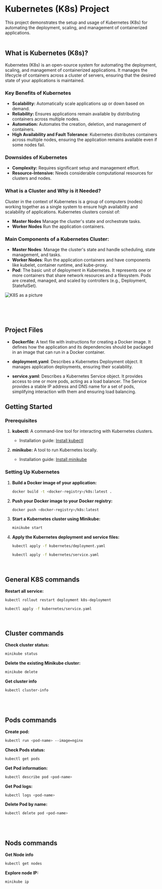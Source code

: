 # Kubernetes (K8s) Project

This project demonstrates the setup and usage of Kubernetes (K8s) for automating the deployment, scaling, and management of containerized applications.
<br>
<br>

## What is Kubernetes (K8s)?

Kubernetes (K8s) is an open-source system for automating the deployment, scaling, and management of containerized applications. It manages the lifecycle of containers across a cluster of servers, ensuring that the desired state of your applications is maintained.

### Key Benefits of Kubernetes

- **Scalability:** Automatically scale applications up or down based on demand.
- **Reliability:** Ensures applications remain available by distributing containers across multiple nodes.
- **Automation:** Automates the creation, deletion, and management of containers.
- **High Availability and Fault Tolerance**: Kubernetes distributes containers across multiple nodes, ensuring the application remains available even if some nodes fail.

### Downsides of Kubernetes

- **Complexity:** Requires significant setup and management effort.
- **Resource-Intensive:** Needs considerable computational resources for clusters and nodes.


### What is a Cluster and Why is it Needed?
Cluster in the context of Kubernetes is a group of computers (nodes) working together as a single system to ensure high availability and scalability of applications. Kubernetes clusters consist of:

- **Master Nodes** Manage the cluster's state and orchestrate tasks.
- **Worker Nodes** Run the application containers.


### Main Components of a Kubernetes Cluster:

- **Master Nodes**: Manage the cluster's state and handle scheduling, state management, and tasks.
- **Worker Nodes**: Run the application containers and have components like kubelet, container runtime, and kube-proxy.  
- **Pod**: The basic unit of deployment in Kubernetes. It represents one or more containers that share network resources and a filesystem. Pods are created, managed, and scaled by controllers (e.g., Deployment, StatefulSet).  



![K8S as a picture](https://cdn.thenewstack.io/media/2023/10/579e1d5e-image3.png)

<br>
<br>
<br>


## Project Files
- **Dockerfile**: A text file with instructions for creating a Docker image. It defines how the application and its dependencies should be packaged in an image that can run in a Docker container.


- **deployment.yaml**: Describes a Kubernetes Deployment object. It manages application deployments, ensuring their scalability.


- **service.yaml**: Describes a Kubernetes Service object. It provides access to one or more pods, acting as a load balancer. The Service provides a stable IP address and DNS name for a set of pods, simplifying interaction with them and ensuring load balancing.



## Getting Started

### Prerequisites

1. **kubectl:** A command-line tool for interacting with Kubernetes clusters.
    - Installation guide: [Install kubectl](https://kubernetes.io/docs/tasks/tools/install-kubectl/)

2. **minikube:** A tool to run Kubernetes locally.
    - Installation guide: [Install minikube](https://kubernetes.io/docs/tasks/tools/install-minikube/)

### Setting Up Kubernetes

1. **Build a Docker image of your application:**
   ```sh
   docker build -t <docker-registry>/k8s:latest .
   ```

2. **Push your Docker image to your Docker registry:**
   ```sh
   docker push <docker-registry>/k8s:latest
   ```  

3. **Start a Kubernetes cluster using Minikube:**
   ```sh
   minikube start
   ```  

4. **Apply the Kubernetes deployment and service files:**
   ```sh
   kubectl apply -f kubernetes/deployment.yaml
   ```  
   ```sh
   kubectl apply -f kubernetes/service.yaml
   ```

<br>

## General K8S commands  

**Restart all service:**
   ```sh
   kubectl rollout restart deployment k8s-deployment
   ``` 
   ```sh
   kubectl apply -f kubernetes/service.yaml
   ```  
<br>


## Cluster commands
**Check cluster status:**
   ```sh
   minikube status
   ```

**Delete the existing Minikube cluster:**
   ```sh
   minikube delete 
   ``` 

**Get cluster info**
   ```sh
   kubectl cluster-info
   ``` 

<br>
<br>

## Pods commands

**Create pod:**
   ```sh
   kubectl run <pod-name> --image=nginx
   ``` 

**Check Pods status:**
   ```sh
   kubectl get pods
   ``` 

**Get Pod information:**
   ```sh
   kubectl describe pod <pod-name>
   ``` 

**Get Pod logs:**
   ```sh
   kubectl logs <pod-name>
   ``` 

**Delete Pod by name:**
   ```sh
   kubectl delete pod <pod-name>
   ``` 

<br>
<br>

## Nods commands
**Get Node info**
   ```sh
   kubectl get nodes
   ``` 

**Explore node IP:**
   ```sh
   minikube ip
   ``` 